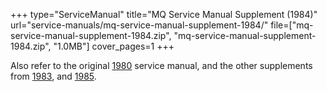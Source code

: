 +++
type="ServiceManual"
title="MQ Service Manual Supplement (1984)"
url="service-manuals/mq-service-manual-supplement-1984/"
file=["mq-service-manual-supplement-1984.zip", "mq-service-manual-supplement-1984.zip", "1.0MB"]
cover_pages=1
+++

Also refer to the original [1980](/service-manuals/mq-service-manual-1980/) service manual, and the other supplements from [1983](/service-manuals/mq-service-manual-supplement-1983/), and [1985](/service-manuals/mq-service-manual-supplement-1985/).
